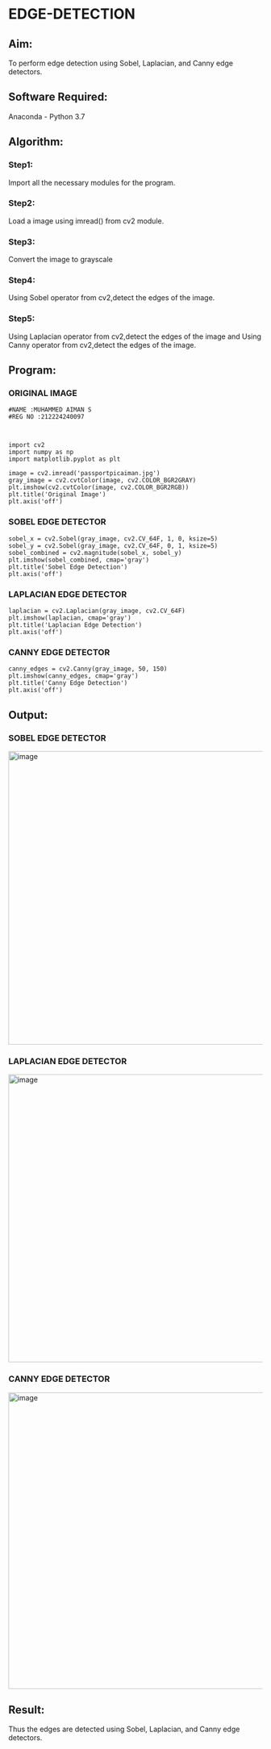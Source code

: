# EDGE-DETECTION
## Aim:
To perform edge detection using Sobel, Laplacian, and Canny edge detectors.

## Software Required:
Anaconda - Python 3.7

## Algorithm:
### Step1:
Import all the necessary modules for the program.

### Step2:
Load a image using imread() from cv2 module.

### Step3:
Convert the image to grayscale

### Step4:
Using Sobel operator from cv2,detect the edges of the image.

### Step5:

Using Laplacian operator from cv2,detect the edges of the image and Using Canny operator from cv2,detect the edges of the image.

## Program:
### ORIGINAL IMAGE
```
#NAME :MUHAMMED AIMAN S
#REG NO :212224240097



import cv2
import numpy as np
import matplotlib.pyplot as plt

image = cv2.imread('passportpicaiman.jpg')
gray_image = cv2.cvtColor(image, cv2.COLOR_BGR2GRAY)
plt.imshow(cv2.cvtColor(image, cv2.COLOR_BGR2RGB))
plt.title('Original Image')
plt.axis('off')
```
### SOBEL EDGE DETECTOR
```
sobel_x = cv2.Sobel(gray_image, cv2.CV_64F, 1, 0, ksize=5) 
sobel_y = cv2.Sobel(gray_image, cv2.CV_64F, 0, 1, ksize=5)  
sobel_combined = cv2.magnitude(sobel_x, sobel_y)  
plt.imshow(sobel_combined, cmap='gray')
plt.title('Sobel Edge Detection')
plt.axis('off')
```
### LAPLACIAN EDGE DETECTOR
```
laplacian = cv2.Laplacian(gray_image, cv2.CV_64F)
plt.imshow(laplacian, cmap='gray')
plt.title('Laplacian Edge Detection')
plt.axis('off')
```
### CANNY EDGE DETECTOR
```
canny_edges = cv2.Canny(gray_image, 50, 150)
plt.imshow(canny_edges, cmap='gray')
plt.title('Canny Edge Detection')
plt.axis('off')  
```

## Output:
### SOBEL EDGE DETECTOR
<img width="521" height="582" alt="image" src="https://github.com/user-attachments/assets/e9da39b5-14ae-4ba1-80fb-805c63bd82a5" />



### LAPLACIAN EDGE DETECTOR
<img width="552" height="571" alt="image" src="https://github.com/user-attachments/assets/0ab7c632-1e0f-485e-bfb8-882553ab8a6f" />


### CANNY EDGE DETECTOR
<img width="553" height="588" alt="image" src="https://github.com/user-attachments/assets/bc5cd4a3-30be-410e-ab7f-5018064a42f6" />



## Result:
Thus the edges are detected using Sobel, Laplacian, and Canny edge detectors.
